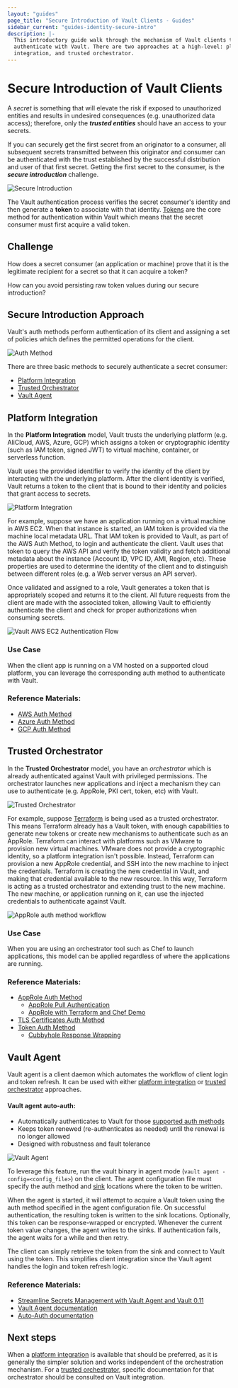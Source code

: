 ```yaml
---
layout: "guides"
page_title: "Secure Introduction of Vault Clients - Guides"
sidebar_current: "guides-identity-secure-intro"
description: |-
  This introductory guide walk through the mechanism of Vault clients to
  authenticate with Vault. There are two approaches at a high-level: platform
  integration, and trusted orchestrator.
---
```


# Secure Introduction of Vault Clients

A _secret_ is something that will elevate the risk if exposed to unauthorized
entities and results in undesired consequences (e.g. unauthorized data access);
therefore, only the ***trusted entities*** should have an access to your
secrets.

If you can securely get the first secret from an originator to a consumer, all
subsequent secrets transmitted between this originator and consumer can be
authenticated with the trust established by the successful distribution and user
of that first secret. Getting the first secret to the consumer, is the ***secure
introduction*** challenge.

![Secure Introduction](/assets/images/vault-secure-intro-1.png)

The Vault authentication process verifies the secret consumer's identity and
then generate a **token** to associate with that identity.
[Tokens](/docs/concepts/tokens.html) are the core method for authentication
within Vault which means that the secret consumer must first acquire a valid
token.


## Challenge

How does a secret consumer (an application or machine) prove that it is the
legitimate recipient for a secret so that it can acquire a token?

How can you avoid persisting raw token values during our secure
introduction?  

## Secure Introduction Approach

Vault's auth methods perform authentication of its client and assigning a set of
policies which defines the permitted operations for the client.

![Auth Method](/assets/images/vault-auth-method.png)

There are three basic methods to securely authenticate a secret consumer:

- [Platform Integration](#platform-integration)
- [Trusted Orchestrator](#trusted-orchestrator)
- [Vault Agent](#vault-agent)


## Platform Integration

In the **Platform Integration** model, Vault trusts the underlying platform
(e.g. AliCloud, AWS, Azure, GCP) which assigns a token or cryptographic identity
(such as IAM token, signed JWT) to virtual machine, container, or serverless
function.

Vault uses the provided identifier to verify the identity of the client by
interacting with the underlying platform. After the client identity is verified,
Vault returns a token to the client that is bound to their identity and policies
that grant access to secrets.

![Platform Integration](/assets/images/vault-secure-intro-2.png)

For example, suppose we have an application running on a virtual machine in AWS
EC2. When that instance is started, an IAM token is provided via the machine
local metadata URL. That IAM token is provided to Vault, as part of the AWS Auth
Method, to login and authenticate the client. Vault uses that token to query the
AWS API and verify the token validity and fetch additional metadata about the
instance (Account ID, VPC ID, AMI, Region, etc). These properties are used to
determine the identity of the client and to distinguish between different roles
(e.g. a Web server versus an API server).

Once validated and assigned to a role, Vault generates a token that is
appropriately scoped and returns it to the client. All future requests from the
client are made with the associated token, allowing Vault to efficiently
authenticate the client and check for proper authorizations when consuming
secrets.

![Vault AWS EC2 Authentication Flow](/assets/images/vault-aws-ec2-auth-flow.png)


### Use Case

When the client app is running on a VM hosted on a supported cloud platform, you
can leverage the corresponding auth method to authenticate with Vault.

### Reference Materials:

- [AWS Auth Method](/docs/auth/aws.html)
- [Azure Auth Method](/docs/auth/azure.html)
- [GCP Auth Method](/docs/auth/gcp.html)


## Trusted Orchestrator

In the **Trusted Orchestrator** model, you have an _orchestrator_ which is
already authenticated against Vault with privileged permissions. The
orchestrator launches new applications and inject a mechanism they can use to
authenticate (e.g. AppRole, PKI cert, token, etc) with Vault.

![Trusted Orchestrator](/assets/images/vault-secure-intro-3.png)

For example, suppose [Terraform](https://www.terraform.io/) is being used as a
trusted orchestrator. This means Terraform already has a Vault token, with
enough capabilities to generate new tokens or create new mechanisms to
authenticate such as an AppRole. Terraform can interact with platforms such as
VMware to provision new virtual machines. VMware does not provide a
cryptographic identity, so a platform integration isn't possible. Instead,
Terraform can provision a new AppRole credential, and SSH into the new machine
to inject the credentials. Terraform is creating the new credential in Vault,
and making that credential available to the new resource. In this way, Terraform
is acting as a trusted orchestrator and extending trust to the new machine. The
new machine, or application running on it, can use the injected credentials to
authenticate against Vault.

![AppRole auth method workflow](/assets/images/vault-secure-intro-4.png)


### Use Case

When you are using an orchestrator tool such as Chef to launch applications,
this model can be applied regardless of where the applications are running.

### Reference Materials:

- [AppRole Auth Method](/docs/auth/approle.html)
  - [AppRole Pull Authentication](/guides/identity/authentication.html)
  - [AppRole with Terraform and Chef Demo](/guides/identity/approle-trusted-entities.html)
- [TLS Certificates Auth Method](/docs/auth/cert.html)
- [Token Auth Method](/docs/auth/token.html)
  - [Cubbyhole Response Wrapping](/guides/secret-mgmt/cubbyhole.html)


## Vault Agent

Vault agent is a client daemon which automates the workflow of client login and
token refresh. It can be used with either [platform
integration](#platform-integration) or [trusted
orchestrator](#trusted-orchestrator) approaches.

#### Vault agent auto-auth:

- Automatically authenticates to Vault for those [supported auth
methods](/docs/agent/autoauth/methods/index.html)
- Keeps token renewed (re-authenticates as needed) until the renewal is no
longer allowed
- Designed with robustness and fault tolerance

![Vault Agent](/assets/images/vault-secure-intro-5.png)

To leverage this feature, run the vault binary in agent mode (`vault agent
-config=<config_file>`) on the client. The agent configuration file must specify
the auth method and [sink](/docs/agent/autoauth/sinks/index.html) locations
where the token to be written.

When the agent is started, it will attempt to acquire a Vault token using the
auth method specified in the agent configuration file.  On successful
authentication, the resulting token is written to the sink locations.
Optionally, this token can be response-wrapped or encrypted. Whenever the
current token value changes, the agent writes to the sinks. If authentication
fails, the agent waits for a while and then retry.

The client can simply retrieve the token from the sink and connect to Vault
using the token. This simplifies client integration since the Vault agent
handles the login and token refresh logic.

### Reference Materials:

- [Streamline Secrets Management with Vault Agent and Vault 0.11](https://youtu.be/zDnIqSB4tyA)
- [Vault Agent documentation](/docs/agent/index.html)
- [Auto-Auth documentation](/docs/agent/autoauth/index.html)


## Next steps

When a [platform integration](#platform-integration) is available that should be
preferred, as it is generally the simpler solution and works independent of the
orchestration mechanism. For a [trusted orchestrator](#trusted-orchestrator),
specific documentation for that orchestrator should be consulted on Vault
integration.
